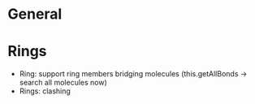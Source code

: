 # General
# Rings
- Ring: support ring members bridging molecules (this.getAllBonds -> search all molecules now)
- Rings: clashing